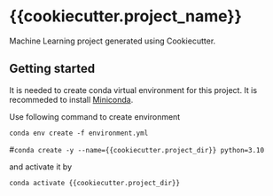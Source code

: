 {{cookiecutter.project_name}}
=============================
Machine Learning project generated using Cookiecutter.

Getting started
---------------

It is needed to create conda virtual environment for this project. It is  recommeded to install [Miniconda](https://docs.conda.io/en/latest/miniconda.html).

Use following command to create environment

`conda env create -f environment.yml`

#` conda create -y --name={{cookiecutter.project_dir}} python=3.10 `


and activate it by

`conda activate {{cookiecutter.project_dir}}`